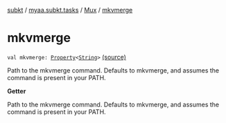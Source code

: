 [subkt](../../index.md) / [myaa.subkt.tasks](../index.md) / [Mux](index.md) / [mkvmerge](./mkvmerge.md)

# mkvmerge

`val mkvmerge: `[`Property`](https://docs.gradle.org/current/javadoc/org/gradle/api/provider/Property.html)`<`[`String`](https://kotlinlang.org/api/latest/jvm/stdlib/kotlin/-string/index.html)`>` [(source)](https://github.com/Myaamori/SubKt/blob/0.1.8/src/main/kotlin/myaa/subkt/tasks/muxtask.kt#L557)

Path to the mkvmerge command. Defaults to mkvmerge, and assumes the
command is present in your PATH.

**Getter**

Path to the mkvmerge command. Defaults to mkvmerge, and assumes the
command is present in your PATH.

